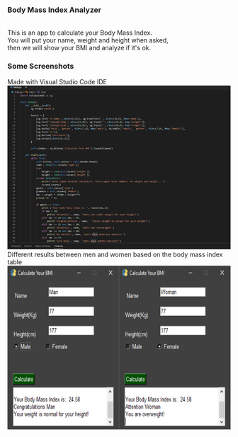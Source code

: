 ### Body Mass Index Analyzer
<br>This is an app to calculate your Body Mass Index.
<br>You will put your name, weight and height when asked,
<br>then we will show your BMI and analyze if it's ok.

### Some Screenshots
Made with Visual Studio Code IDE<br>
<img src="img/code.jpg" width="580" height="370" >
<br>Different results between men and women based on the body mass index table<br>
<img src="img/window.jpg" width="580" height="370" >
